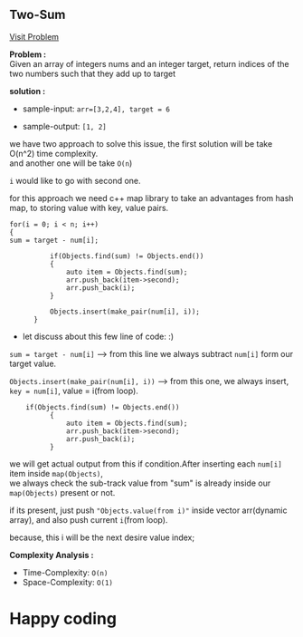 ## Two-Sum

[Visit Problem](https://leetcode.com/problems/two-sum/)

**Problem :**<br>
Given an array of integers nums and an integer target, return indices of the two numbers such that they add up to target<br>

**solution :**<br>

-   sample-input: `arr=[3,2,4], target = 6`

-   sample-output: `[1, 2]`

we have two approach to solve this issue, the first solution will be take O(n^2) time complexity.<br>
and another one will be take `O(n`)<br>

`i` would like to go with second one.<br>

for this approach we need c++ map library to take an advantages from hash map, to storing value with key, value pairs.<br>

```
for(i = 0; i < n; i++)
{
sum = target - num[i];

          if(Objects.find(sum) != Objects.end())
          {
              auto item = Objects.find(sum);
              arr.push_back(item->second);
              arr.push_back(i);
          }

          Objects.insert(make_pair(num[i], i));
      }
```

-   let discuss about this few line of code: :)<br>

`sum = target - num[i]` --> from this line we always subtract `num[i]` form our target value.<br>

`Objects.insert(make_pair(num[i], i))` --> from this one, we always insert, `key = num[i]`, value = i(from loop).<br>

```
    if(Objects.find(sum) != Objects.end())
          {
              auto item = Objects.find(sum);
              arr.push_back(item->second);
              arr.push_back(i);
          }
```

we will get actual output from this if condition.After inserting each `num[i]` item inside `map(Objects)`, <br>
we always check the sub-track value from "sum" is already inside our `map(Objects)` present or not.<br>

if its present, just push `"Objects.value(from i)"` inside vector arr(dynamic array), and also push current `i`(from loop).<br>

because, this i will be the next desire value index;<br>

**Complexity Analysis :**<br>

-   Time-Complexity: `O(n)`
-   Space-Complexity: `O(1)`

# Happy coding
